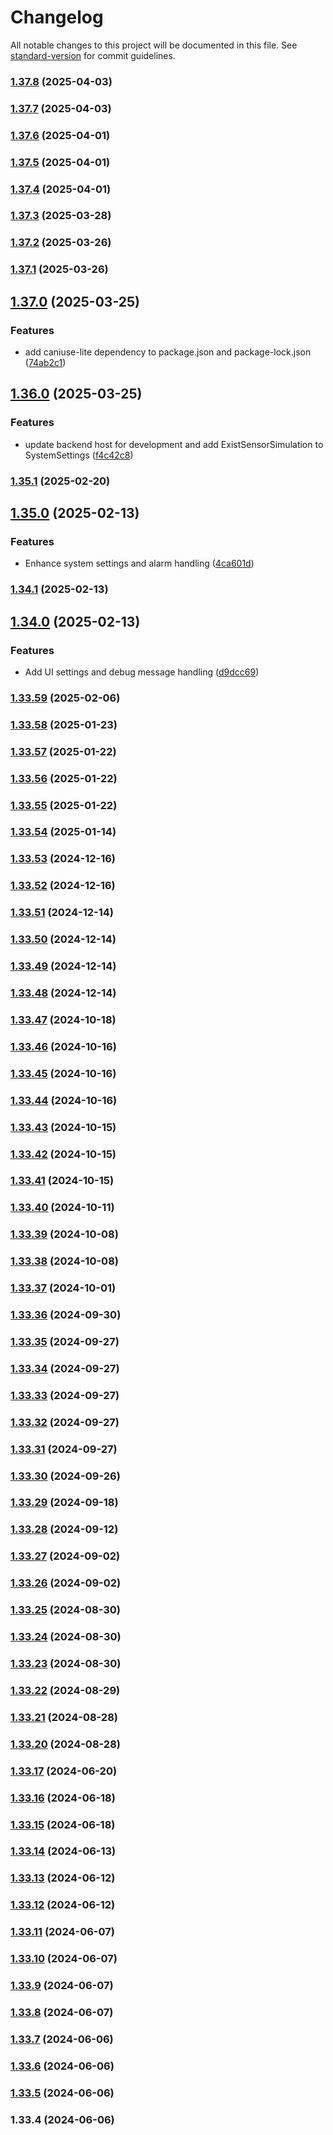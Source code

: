 # Changelog

All notable changes to this project will be documented in this file. See [standard-version](https://github.com/conventional-changelog/standard-version) for commit guidelines.

### [1.37.8](https://github.com/gpmagvs/AGV_UI/compare/v1.37.7...v1.37.8) (2025-04-03)

### [1.37.7](https://github.com/gpmagvs/AGV_UI/compare/v1.37.6...v1.37.7) (2025-04-03)

### [1.37.6](https://github.com/gpmagvs/AGV_UI/compare/v1.37.5...v1.37.6) (2025-04-01)

### [1.37.5](https://github.com/gpmagvs/AGV_UI/compare/v1.37.4...v1.37.5) (2025-04-01)

### [1.37.4](https://github.com/gpmagvs/AGV_UI/compare/v1.37.3...v1.37.4) (2025-04-01)

### [1.37.3](https://github.com/gpmagvs/AGV_UI/compare/v1.37.2...v1.37.3) (2025-03-28)

### [1.37.2](https://github.com/gpmagvs/AGV_UI/compare/v1.37.1...v1.37.2) (2025-03-26)

### [1.37.1](https://github.com/gpmagvs/AGV_UI/compare/v1.37.0...v1.37.1) (2025-03-26)

## [1.37.0](https://github.com/gpmagvs/AGV_UI/compare/v1.36.0...v1.37.0) (2025-03-25)


### Features

* add caniuse-lite dependency to package.json and package-lock.json ([74ab2c1](https://github.com/gpmagvs/AGV_UI/commit/74ab2c11a6fe52bf1206709e345259f9e15c7453))

## [1.36.0](https://github.com/gpmagvs/AGV_UI/compare/v1.35.1...v1.36.0) (2025-03-25)


### Features

* update backend host for development and add ExistSensorSimulation to SystemSettings ([f4c42c8](https://github.com/gpmagvs/AGV_UI/commit/f4c42c81a3028027f77a8e1a5a34eb5a23ecd67d))

### [1.35.1](https://github.com/gpmagvs/AGV_UI/compare/v1.35.0...v1.35.1) (2025-02-20)

## [1.35.0](https://github.com/gpmagvs/AGV_UI/compare/v1.34.1...v1.35.0) (2025-02-13)


### Features

* Enhance system settings and alarm handling ([4ca601d](https://github.com/gpmagvs/AGV_UI/commit/4ca601da08f0a89565f818f9e3855d8774ba8ce9))

### [1.34.1](https://github.com/gpmagvs/AGV_UI/compare/v1.34.0...v1.34.1) (2025-02-13)

## [1.34.0](https://github.com/gpmagvs/AGV_UI/compare/v1.33.59...v1.34.0) (2025-02-13)


### Features

* Add UI settings and debug message handling ([d9dcc69](https://github.com/gpmagvs/AGV_UI/commit/d9dcc69e45156c1f5c553c350e8de6114180b28c))

### [1.33.59](https://github.com/gpmagvs/AGV_UI/compare/v1.33.58...v1.33.59) (2025-02-06)

### [1.33.58](https://github.com/gpmagvs/AGV_UI/compare/v1.33.57...v1.33.58) (2025-01-23)

### [1.33.57](https://github.com/gpmagvs/AGV_UI/compare/v1.33.56...v1.33.57) (2025-01-22)

### [1.33.56](https://github.com/gpmagvs/AGV_UI/compare/v1.33.55...v1.33.56) (2025-01-22)

### [1.33.55](https://github.com/gpmagvs/AGV_UI/compare/v1.33.54...v1.33.55) (2025-01-22)

### [1.33.54](https://github.com/gpmagvs/AGV_UI/compare/v1.33.53...v1.33.54) (2025-01-14)

### [1.33.53](https://github.com/gpmagvs/AGV_UI/compare/v1.33.52...v1.33.53) (2024-12-16)

### [1.33.52](https://github.com/gpmagvs/AGV_UI/compare/v1.33.51...v1.33.52) (2024-12-16)

### [1.33.51](https://github.com/gpmagvs/AGV_UI/compare/v1.33.50...v1.33.51) (2024-12-14)

### [1.33.50](https://github.com/gpmagvs/AGV_UI/compare/v1.33.49...v1.33.50) (2024-12-14)

### [1.33.49](https://github.com/gpmagvs/AGV_UI/compare/v1.33.48...v1.33.49) (2024-12-14)

### [1.33.48](https://github.com/gpmagvs/AGV_UI/compare/v1.33.47...v1.33.48) (2024-12-14)

### [1.33.47](https://github.com/gpmagvs/AGV_UI/compare/v1.33.46...v1.33.47) (2024-10-18)

### [1.33.46](https://github.com/gpmagvs/AGV_UI/compare/v1.33.45...v1.33.46) (2024-10-16)

### [1.33.45](https://github.com/gpmagvs/AGV_UI/compare/v1.33.44...v1.33.45) (2024-10-16)

### [1.33.44](https://github.com/gpmagvs/AGV_UI/compare/v1.33.43...v1.33.44) (2024-10-16)

### [1.33.43](https://github.com/gpmagvs/AGV_UI/compare/v1.33.42...v1.33.43) (2024-10-15)

### [1.33.42](https://github.com/gpmagvs/AGV_UI/compare/v1.33.41...v1.33.42) (2024-10-15)

### [1.33.41](https://github.com/gpmagvs/AGV_UI/compare/v1.33.40...v1.33.41) (2024-10-15)

### [1.33.40](https://github.com/gpmagvs/AGV_UI/compare/v1.33.39...v1.33.40) (2024-10-11)

### [1.33.39](https://github.com/gpmagvs/AGV_UI/compare/v1.33.38...v1.33.39) (2024-10-08)

### [1.33.38](https://github.com/gpmagvs/AGV_UI/compare/v1.33.37...v1.33.38) (2024-10-08)

### [1.33.37](https://github.com/gpmagvs/AGV_UI/compare/v1.33.36...v1.33.37) (2024-10-01)

### [1.33.36](https://github.com/gpmagvs/AGV_UI/compare/v1.33.35...v1.33.36) (2024-09-30)

### [1.33.35](https://github.com/gpmagvs/AGV_UI/compare/v1.33.34...v1.33.35) (2024-09-27)

### [1.33.34](https://github.com/gpmagvs/AGV_UI/compare/v1.33.33...v1.33.34) (2024-09-27)

### [1.33.33](https://github.com/gpmagvs/AGV_UI/compare/v1.33.32...v1.33.33) (2024-09-27)

### [1.33.32](https://github.com/gpmagvs/AGV_UI/compare/v1.33.31...v1.33.32) (2024-09-27)

### [1.33.31](https://github.com/gpmagvs/AGV_UI/compare/v1.33.30...v1.33.31) (2024-09-27)

### [1.33.30](https://github.com/gpmagvs/AGV_UI/compare/v1.33.29...v1.33.30) (2024-09-26)

### [1.33.29](https://github.com/gpmagvs/AGV_UI/compare/v1.33.28...v1.33.29) (2024-09-18)

### [1.33.28](https://github.com/gpmagvs/AGV_UI/compare/v1.33.27...v1.33.28) (2024-09-12)

### [1.33.27](https://github.com/gpmagvs/AGV_UI/compare/v1.33.26...v1.33.27) (2024-09-02)

### [1.33.26](https://github.com/gpmagvs/AGV_UI/compare/v1.33.25...v1.33.26) (2024-09-02)

### [1.33.25](https://github.com/gpmagvs/AGV_UI/compare/v1.33.24...v1.33.25) (2024-08-30)

### [1.33.24](https://github.com/gpmagvs/AGV_UI/compare/v1.33.23...v1.33.24) (2024-08-30)

### [1.33.23](https://github.com/gpmagvs/AGV_UI/compare/v1.33.22...v1.33.23) (2024-08-30)

### [1.33.22](https://github.com/gpmagvs/AGV_UI/compare/v1.33.21...v1.33.22) (2024-08-29)

### [1.33.21](https://github.com/gpmagvs/AGV_UI/compare/v1.33.20...v1.33.21) (2024-08-28)

### [1.33.20](https://github.com/gpmagvs/AGV_UI/compare/v1.33.17...v1.33.20) (2024-08-28)

### [1.33.17](https://github.com/gpmagvs/AGV_UI/compare/v1.33.16...v1.33.17) (2024-06-20)

### [1.33.16](https://github.com/gpmagvs/AGV_UI/compare/v1.33.15...v1.33.16) (2024-06-18)

### [1.33.15](https://github.com/gpmagvs/AGV_UI/compare/v1.33.14...v1.33.15) (2024-06-18)

### [1.33.14](https://github.com/gpmagvs/AGV_UI/compare/v1.33.13...v1.33.14) (2024-06-13)

### [1.33.13](https://github.com/gpmagvs/AGV_UI/compare/v1.33.12...v1.33.13) (2024-06-12)

### [1.33.12](https://github.com/gpmagvs/AGV_UI/compare/v1.33.11...v1.33.12) (2024-06-12)

### [1.33.11](https://github.com/gpmagvs/AGV_UI/compare/v1.33.10...v1.33.11) (2024-06-07)

### [1.33.10](https://github.com/gpmagvs/AGV_UI/compare/v1.33.9...v1.33.10) (2024-06-07)

### [1.33.9](https://github.com/gpmagvs/AGV_UI/compare/v1.33.8...v1.33.9) (2024-06-07)

### [1.33.8](https://github.com/gpmagvs/AGV_UI/compare/v1.33.7...v1.33.8) (2024-06-07)

### [1.33.7](https://github.com/gpmagvs/AGV_UI/compare/v1.33.6...v1.33.7) (2024-06-06)

### [1.33.6](https://github.com/gpmagvs/AGV_UI/compare/v1.33.5...v1.33.6) (2024-06-06)

### [1.33.5](https://github.com/gpmagvs/AGV_UI/compare/v1.33.4...v1.33.5) (2024-06-06)

### 1.33.4 (2024-06-06)
